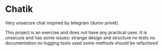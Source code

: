 # Chatik
Very unsecure chat inspired by telegram (durov privet)

This project is an exercise and does not have any practical uses.
It is unsecure and has some issues:
strange design and structure
no tests
no documentation
no logging tools used
some methods should be refactored
